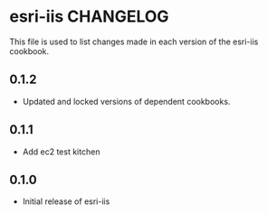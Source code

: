 # esri-iis CHANGELOG

This file is used to list changes made in each version of the esri-iis cookbook.

## 0.1.2
- Updated and locked versions of dependent cookbooks.

## 0.1.1
- Add ec2 test kitchen

## 0.1.0
- Initial release of esri-iis
